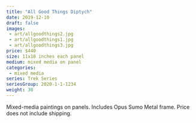 ```yaml
---
title: "All Good Things Diptych"
date: 2019-12-10
draft: false
images:
 - art/allgoodthings2.jpg
 - art/allgoodthings1.jpg
 - art/allgoodthings3.jpg
price: $440
size: 11x18 inches each panel
medium: mixed media on panel
categories:
 - mixed media
series: Trek Series
seriesGroup: 2020-1-1-1234
weight: 30
---
```


Mixed-media paintings on panels. Includes Opus Sumo Metal frame. Price does not include shipping.
